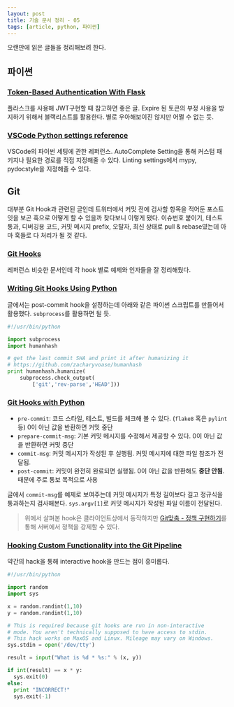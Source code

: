 ```yaml
---
layout: post
title: 기술 문서 정리 - 05
tags: [article, python, 파이썬]
---
```


오랜만에 읽은 글들을 정리해보려 한다.

## 파이썬

### [Token-Based Authentication With Flask]

플라스크를 사용해 JWT구현할 때 참고하면 좋은 글. Expire 된 토큰의 부정 사용을 방지하기 위해서 블랙리스트를 활용한다. 별로 우아해보이진 않지만 어쩔 수 없는 듯.

### [VSCode Python settings reference]

VSCode의 파이썬 세팅에 관한 레퍼런스. AutoComplete Setting을 통해 커스텀 패키지나 필요한 경로를 직접 지정해줄 수 있다. Linting settings에서 mypy, pydocstyle을 지정해줄 수 있다.

## Git

대부분 Git Hook과 관련된 글인데 트위터에서 커밋 전에 검사할 항목을 적어둔 포스트잇을 보곤 훅으로 어떻게 할 수 있을까 찾다보니 이렇게 됐다. 이슈번호 붙이기, 테스트 통과, 디버깅용 코드, 커밋 메시지 prefix, 오탈자, 최신 상태로 pull & rebase였는데 아마 훅들로 다 처리가 될 것 같다.

### [Git Hooks]

레퍼런스 비슷한 문서인데 각 hook 별로 예제와 인자들을 잘 정리해뒀다.

### [Writing Git Hooks Using Python]

글에서는 post-commit hook을 설정하는데 아래와 같은 파이썬 스크립트를 만들어서 활용했다. `subprocess`를 활용하면 될 듯.

```python
#!/usr/bin/python

import subprocess
import humanhash

# get the last commit SHA and print it after humanizing it
# https://github.com/zacharyvoase/humanhash
print humanhash.humanize(
    subprocess.check_output(
        ['git','rev-parse','HEAD']))
```

### [Git Hooks with Python]

- `pre-commit`: 코드 스타일, 테스트, 빌드를 체크해 볼 수 있다. (`flake8` 혹은 `pylint` 등) 0이 아닌 값을 반환하면 커밋 중단
- `prepare-commit-msg`: 기본 커밋 메시지를 수정해서 제공할 수 있다. 0이 아닌 값을 반환하면 커밋 중단
- `commit-msg`: 커밋 메시지가 작성된 후 실행됨. 커밋 메시지에 대한 파일 참조가 전달됨.
- `post-commit`: 커밋이 완전히 완료되면 실행됨. 0이 아닌 값을 반환해도 **중단 안됨**. 때문에 주로 통보 목적으로 사용

글에서 `commit-msg`를 예제로 보여주는데 커밋 메시지가 특정 길이보다 길고 정규식을 통과하는지 검사해본다. `sys.argv[1]`로 커밋 메시지가 작성된 파일 이름이 전달된다.

> 위에서 살펴본 hook은 클라이언트상에서 동작하지만 [Git맞춤 - 정책 구현하기]를 통해 서버에서 정책을 강제할 수 있다.

### [Hooking Custom Functionality into the Git Pipeline]

약간의 hack을 통해 interactive hook을 만드는 점이 흥미롭다.

```python
#!/usr/bin/python

import random
import sys

x = random.randint(1,10)
y = random.randint(1,10)

# This is required because git hooks are run in non-interactive
# mode. You aren't technically supposed to have access to stdin.
# This hack works on MaxOS and Linux. Mileage may vary on Windows.
sys.stdin = open('/dev/tty')

result = input("What is %d * %s:" % (x, y))

if int(result) == x * y:
  sys.exit(0)
else:
  print "INCORRECT!"
  sys.exit(-1)
```

[Token-Based Authentication With Flask]: https://realpython.com/blog/python/token-based-authentication-with-flask/
[Writing Git Hooks Using Python]: https://dzone.com/articles/writing-git-hooks-using-python
[Git Hooks with Python]: https://devslash.net/easy-git-hooks-with-python/
[Git맞춤 - 정책 구현하기]: https://git-scm.com/book/ko/v2/Git%EB%A7%9E%EC%B6%A4-%EC%A0%95%EC%B1%85-%EA%B5%AC%ED%98%84%ED%95%98%EA%B8%B0#r_an_example_git_enforced_policy
[Hooking Custom Functionality into the Git Pipeline]: https://courses.csail.mit.edu/6.S194/13/lessons/03-git/adding-custom-hooks-to-git.html
[Git Hooks]: https://www.atlassian.com/git/tutorials/git-hooks
[VSCode Python settings reference]: https://code.visualstudio.com/docs/python/settings-reference
